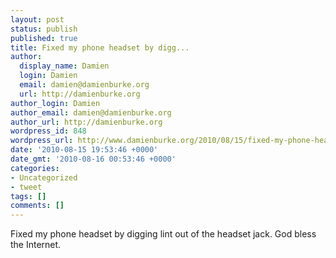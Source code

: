 ```yaml
---
layout: post
status: publish
published: true
title: Fixed my phone headset by digg...
author:
  display_name: Damien
  login: Damien
  email: damien@damienburke.org
  url: http://damienburke.org
author_login: Damien
author_email: damien@damienburke.org
author_url: http://damienburke.org
wordpress_id: 848
wordpress_url: http://www.damienburke.org/2010/08/15/fixed-my-phone-headset-by-digg/
date: '2010-08-15 19:53:46 +0000'
date_gmt: '2010-08-16 00:53:46 +0000'
categories:
- Uncategorized
- tweet
tags: []
comments: []
---
```

<p>Fixed my phone headset by digging lint out of the headset jack. God bless the Internet.</p>
